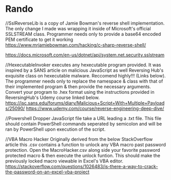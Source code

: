 # Rando
//SslReverseLib is a copy of Jamie Bowman's reverse shell implementation.
The only change I made was wrapping it inside of Microsoft's official SSLSTREAM class.
Programmer needs only to provide a base64 encoded PEM certificate to get it working
https://www.mrjamiebowman.com/hacking/c-sharp-reverse-shell/

https://docs.microsoft.com/en-us/dotnet/api/system.net.security.sslstream

//HexecutableInvoker executes any hexecutable program provided. 
It was inspired by a SANS article on malicious JavaScript as well Reversing Hub's exquisite class on hexecutable malware. Reccomend highly!!! (Links below).
The programmer needs only to replace the namespace & class with that of their implemented program & then provide the necessary arguments. Convert your program to .hex format using the instructions provided in ReversingHub's Udemy course linked below.
https://isc.sans.edu/forums/diary/Malicious+Script+With+Multiple+Payloads/25090/
https://www.udemy.com/course/reverse-engineering-deep-dive/

//Powershell Dropper
JavaScript file take a URL leading a .txt file. This file should contain PowerShell commands seperated by semicolon and will be ran by PowerShell upon execution of
the script.

//VBA Macro Hacker
Originally derived from the below StackOverflow article this .csv contains a function to unlock any VBA macro past password protection.
Open the MacroHacker.csv along side your favorite password protected macro & then execute the unlock funtion.
This should make the previously locked macro viewable in Excel's VBA editor.
https://stackoverflow.com/questions/1026483/is-there-a-way-to-crack-the-password-on-an-excel-vba-project
